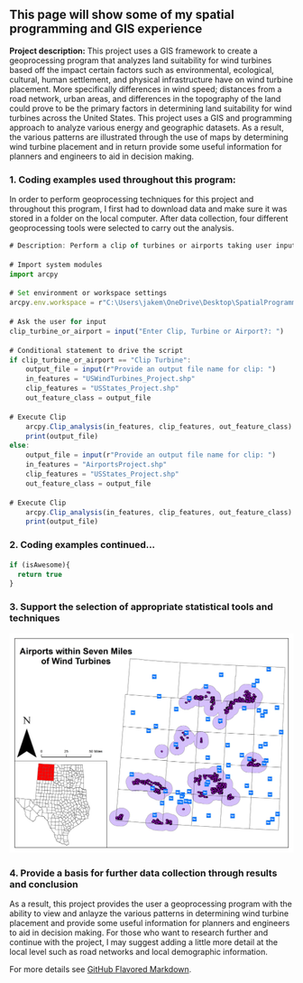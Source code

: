 ## This page will show some of my spatial programming and GIS experience

**Project description:** This project uses a GIS framework to create a geoprocessing program that analyzes land suitability for wind turbines based off the impact certain factors such as environmental, ecological, cultural, human settlement, and physical infrastructure have on wind turbine placement. More specifically differences in wind speed; distances from a road network, urban areas, and differences in the topography of the land could prove to be the primary factors in determining land suitability for wind turbines across the United States. This project uses a GIS and programming approach to analyze various energy and geographic datasets. As a result, the various patterns are illustrated through the use of maps by determining wind turbine placement and in return provide some useful information for planners and engineers to aid in decision making.

### 1. Coding examples used throughout this program:

In order to perform geoprocessing techniques for this project and throughout this program, I first had to download data and make sure it was stored in a folder on the local computer. After data collection, four different geoprocessing tools were selected to carry out the analysis.

```javascript
# Description: Perform a clip of turbines or airports taking user input

# Import system modules 
import arcpy

# Set environment or workspace settings
arcpy.env.workspace = r"C:\Users\jakem\OneDrive\Desktop\SpatialProgrammingandGIS\TermProject\TestData\All_Data"

# Ask the user for input
clip_turbine_or_airport = input("Enter Clip, Turbine or Airport?: ")

# Conditional statement to drive the script
if clip_turbine_or_airport == "Clip Turbine":
    output_file = input(r"Provide an output file name for clip: ")
    in_features = "USWindTurbines_Project.shp"
    clip_features = "USStates_Project.shp"
    out_feature_class = output_file

# Execute Clip
    arcpy.Clip_analysis(in_features, clip_features, out_feature_class)
    print(output_file)
else:
    output_file = input(r"Provide an output file name for clip: ")
    in_features = "AirportsProject.shp"
    clip_features = "USStates_Project.shp"
    out_feature_class = output_file

# Execute Clip
    arcpy.Clip_analysis(in_features, clip_features, out_feature_class)
    print(output_file)
```

### 2. Coding examples continued...

```javascript
if (isAwesome){
  return true
}
```

### 3. Support the selection of appropriate statistical tools and techniques

<img src="/images/Buffer_Airport_Turbine_ArcMap.jpg">

### 4. Provide a basis for further data collection through results and conclusion

As a result, this project provides the user a geoprocessing program with the ability to view and anlayze the various patterns in determining wind turbine placement and provide some useful information for planners and engineers to aid in decision making. For those who want to research further and continue with the project, I may suggest adding a little more detail at the local level such as road networks and local demographic information.

For more details see [GitHub Flavored Markdown](https://guides.github.com/features/mastering-markdown/).
